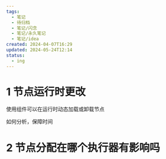 ```yaml
---
tags:
  - 笔记
  - 待归档
  - 笔记/闪念
  - 笔记/永久笔记
  - 笔记/idea
created: 2024-04-07T16:29
updated: 2024-05-24T12:14
status:
  - ing
---
```

# 1 节点运行时更改
使用组件可以在运行时动态加载或卸载节点

如何分析，保障时间

# 2 节点分配在哪个执行器有影响吗
